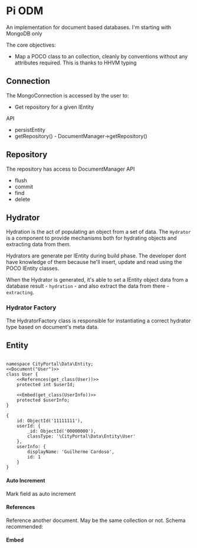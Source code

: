 # Pi ODM

An implementation for document based databases. I'm starting with MongoDB only

The core objectives:
- Map a POCO class to an collection, cleanly by conventions without any attributes required. This is thanks to HHVM typing


## Connection

The MongoConnection is accessed by the user to:
- Get repository for a given IEntity

API
- persistEntity
- getRepository() - DocumentManager->getRepository()


## Repository

The repository has access to DocumentManager
API
- flush
- commit
- find
- delete

## Hydrator

Hydration is the act of populating an object from a set of data. The `Hydrator` is a component to provide mechanisms both for hydrating objects and extracting data from them.

Hydrators are generate per IEntity during build phase. The developer dont have knowledge of them because he'll insert, update and read using the POCO IEntity classes.

When the Hydrator is generated, it's able to set a IEntity object data from a database result - `hydration` - and also extract the data from there - `extracting`.



### Hydrator Factory

The HydratorFactory class is responsible for instantiating a correct hydrator type based on document's meta data.


## Entity

````

namespace CityPortal\Data\Entity;
<<Document("User")>>
class User {
	<<References(get_class(User))>>
	protected int $userId;

	<<Embed(get_class(UserInfo))>>
	protected $userInfo;
}
````

````
{
	id: ObjectId('11111111'),
	userId: {
		_id: ObjectId('00000000'),
		classType: '\CityPortal\Data\Entity\User'
	},
	userInfo: {
		displayName: 'Guilherme Cardoso',
		id: 1
	}
}
````

#### Auto Increment

Mark field as auto increment

#### References

Reference another document. May be the same collection or not. Schema recommended:



#### Embed
